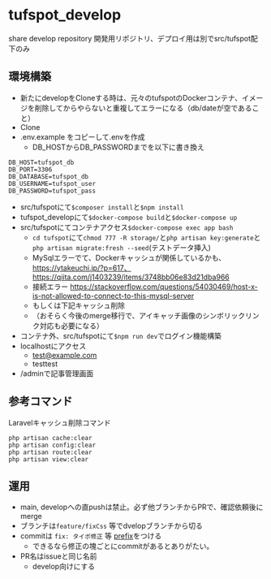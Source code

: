 # tufspot_develop
share develop repository
開発用リポジトリ、デプロイ用は別でsrc/tufspot配下のみ

## 環境構築
- 新たにdevelopをCloneする時は、元々のtufspotのDockerコンテナ、イメージを削除してからやらないと重複してエラーになる（db/dateが空であること）
- Clone
- .env.example をコピーして.envを作成
  - DB_HOSTからDB_PASSWORDまでを以下に書き換え
```
DB_HOST=tufspot_db
DB_PORT=3306
DB_DATABASE=tufspot_db
DB_USERNAME=tufspot_user
DB_PASSWORD=tufspot_pass
```
- src/tufspotにて`$composer install`と`$npm install`
- tufspot_developにて`$docker-compose build`と`$docker-compose up`
- src/tufspotにてコンテナアクセス`$docker-compose exec app bash`
  - `cd tufspot`にて`chmod 777 -R storage/`と`php artisan key:generate`と`php artisan migrate:fresh --seed`(テストデータ挿入)
  - MySqlエラーでて、Dockerキャッシュが関係しているかも、https://ytakeuchi.jp/?p=617、https://qiita.com/j1403239/items/3748bb06e83d21dba966
  - 接続エラー https://stackoverflow.com/questions/54030469/host-x-is-not-allowed-to-connect-to-this-mysql-server
  - もしくは下記キャッシュ削除
  - （おそらく今後のmerge移行で、アイキャッチ画像のシンボリックリンク対応も必要になる）
- コンテナ外、src/tufspotにて`$npm run dev`でログイン機能構築
- localhostにアクセス
  - test@example.com
  - testtest
- /adminで記事管理画面

## 参考コマンド
Laravelキャッシュ削除コマンド
```
php artisan cache:clear
php artisan config:clear
php artisan route:clear
php artisan view:clear
```

## 運用
- main, developへの直pushは禁止。必ず他ブランチからPRで、確認依頼後にmerge
- ブランチは`feature/fixCss` 等でdvelopブランチから切る
- commitは `fix: タイポ修正` 等 [prefix](https://qiita.com/konatsu_p/items/dfe199ebe3a7d2010b3e)をつける
  - できるなら修正の塊ごとにcommitがあるとありがたい。
- PR名はissueと同じ名前
  - develop向けにする  
